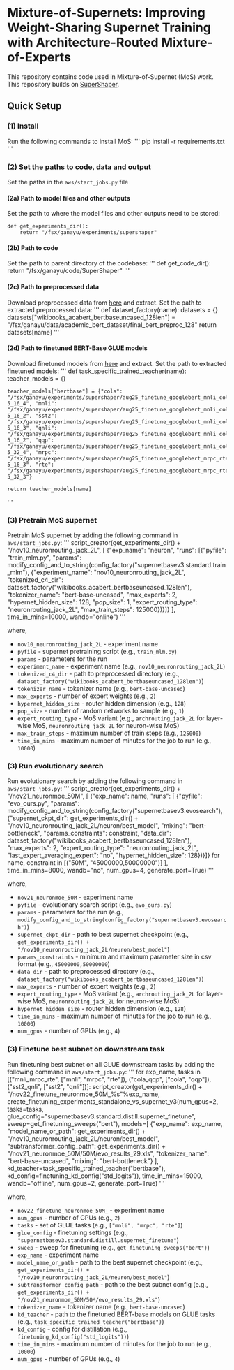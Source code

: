 # Mixture-of-Supernets: Improving Weight-Sharing Supernet Training with Architecture-Routed Mixture-of-Experts

This repository contains code used in Mixture-of-Supernet (MoS) work. This repository builds on [SuperShaper](https://github.com/iitm-sysdl/SuperShaper).

## Quick Setup

### (1) Install
Run the following commands to install MoS:
'''
pip install -r requirements.txt
'''

### (2) Set the paths to code, data and output
Set the paths in the `aws/start_jobs.py` file

#### (2a) Path to model files and other outputs
Set the path to where the model files and other outputs need to be stored:

    def get_experiments_dir():
        return "/fsx/ganayu/experiments/supershaper"
        

#### (2b) Path to code
Set the path to parent directory of the codebase:
'''
def get_code_dir():
    return "/fsx/ganayu/code/SuperShaper"
'''

#### (2c) Path to preprocessed data
Download preprocessed data from [here]() and extract. Set the path to extracted preprocessed data:
'''
def dataset_factory(name):
    datasets = {}
    datasets["wikibooks_acabert_bertbaseuncased_128len"] = "/fsx/ganayu/data/academic_bert_dataset/final_bert_preproc_128" 
    return datasets[name]
'''

#### (2d) Path to finetuned BERT-Base GLUE models 
Download finetuned models from [here]() and extract. Set the path to extracted finetuned models:
'''
def task_specific_trained_teacher(name):
    teacher_models = {}

    teacher_models["bertbase"] = {"cola": "/fsx/ganayu/experiments/supershaper/aug25_finetune_googlebert_mnli_cola_ckptneeded/32_bertbase_cola_2e-5_16_4", "mnli": "/fsx/ganayu/experiments/supershaper/aug25_finetune_googlebert_mnli_cola_ckptneeded/6_bertbase_mnli_3e-5_16_2", "sst2": "/fsx/ganayu/experiments/supershaper/aug25_finetune_googlebert_mnli_cola_ckptneeded/43_bertbase_sst2_3e-5_16_3", "qnli": "/fsx/ganayu/experiments/supershaper/aug25_finetune_googlebert_mnli_cola_ckptneeded/60_bertbase_qnli_3e-5_16_2", "qqp": "/fsx/ganayu/experiments/supershaper/aug25_finetune_googlebert_mnli_cola_ckptneeded/77_bertbase_qqp_5e-5_32_4", "mrpc": "/fsx/ganayu/experiments/supershaper/aug25_finetune_googlebert_mrpc_rte_stsb_ckptneeded/1_bertbase_mrpc_5e-5_16_3", "rte": "/fsx/ganayu/experiments/supershaper/aug25_finetune_googlebert_mrpc_rte_stsb_ckptneeded/22_bertbase_rte_5e-5_32_3"}

    return teacher_models[name]
'''

### (3) Pretrain MoS supernet
Pretrain MoS supernet by adding the following command in  `aws/start_jobs.py`:
'''
script_creator(get_experiments_dir() + "/nov10_neuronrouting_jack_2L", [ {"exp_name": "neuron", "runs": [{"pyfile": "train_mlm.py", "params": modify_config_and_to_string(config_factory("supernetbasev3.standard.train_mlm"), {"experiment_name": "nov10_neuronrouting_jack_2L", "tokenized_c4_dir": dataset_factory("wikibooks_acabert_bertbaseuncased_128len"), "tokenizer_name": "bert-base-uncased", "max_experts": 2, "hypernet_hidden_size": 128, "pop_size": 1, "expert_routing_type": "neuronrouting_jack_2L", "max_train_steps": 125000})}]}  ], time_in_mins=10000, wandb="online")
'''

where,
* `nov10_neuronrouting_jack_2L` - experiment name
* `pyfile` - supernet pretraining script (e.g., `train_mlm.py`)
* `params` - parameters for the run
* `experiment_name` - experiment name (e.g., `nov10_neuronrouting_jack_2L`)
* `tokenized_c4_dir` - path to preprocessed directory (e.g., `dataset_factory("wikibooks_acabert_bertbaseuncased_128len")`)
* `tokenizer_name` - tokenizer name (e.g., `bert-base-uncased`)
* `max_experts` - number of expert weights (e.g., `2`)
* `hypernet_hidden_size` - router hidden dimension (e.g., `128`)
* `pop_size` - number of random networks to sample (e.g., `1`)
* `expert_routing_type` - MoS variant (e.g., `archrouting_jack_2L` for layer-wise MoS, `neuronrouting_jack_2L` for neuron-wise MoS)
* `max_train_steps` - maximum number of train steps (e.g., `125000`)
* `time_in_mins` - maximum number of minutes for the job to run (e.g., `10000`)

### (3) Run evolutionary search
Run evolutionary search by adding the following command in  `aws/start_jobs.py`:
'''
script_creator(get_experiments_dir() + "/nov21_neuronmoe_50M", [ {"exp_name": name, "runs": [ {"pyfile": "evo_ours.py", "params": modify_config_and_to_string(config_factory("supernetbasev3.evosearch"), {"supernet_ckpt_dir": get_experiments_dir() + "/nov10_neuronrouting_jack_2L/neuron/best_model", "mixing": "bert-bottleneck", "params_constraints": constraint, "data_dir": dataset_factory("wikibooks_acabert_bertbaseuncased_128len"), "max_experts": 2, "expert_routing_type": "neuronrouting_jack_2L", "last_expert_averaging_expert": "no", "hypernet_hidden_size": 128})}]} for name, constraint in [("50M", "45000000,50000000")] ], time_in_mins=8000, wandb="no", num_gpus=4, generate_port=True)
'''

where,
* `nov21_neuronmoe_50M` - experiment name
* `pyfile` - evolutionary search script (e.g., `evo_ours.py`)
* `params` - parameters for the run (e.g., `modify_config_and_to_string(config_factory("supernetbasev3.evosearch")`)
* `supernet_ckpt_dir` - path to best supernet checkpoint (e.g., `get_experiments_dir() + "/nov10_neuronrouting_jack_2L/neuron/best_model"`)
* `params_constraints` - minimum and maximum parameter size in csv format (e.g., `45000000,50000000`)
* `data_dir` - path to preprocessed directory (e.g., `dataset_factory("wikibooks_acabert_bertbaseuncased_128len")`)
* `max_experts` - number of expert weights (e.g., `2`)
* `expert_routing_type` - MoS variant (e.g., `archrouting_jack_2L` for layer-wise MoS, `neuronrouting_jack_2L` for neuron-wise MoS)
* `hypernet_hidden_size` - router hidden dimension (e.g., `128`)
* `time_in_mins` - maximum number of minutes for the job to run (e.g., `10000`)
* `num_gpus` - number of GPUs (e.g., `4`)

### (3) Finetune best subnet on downstream task
Run finetuning best subnet on all GLUE downstream tasks by adding the following command in  `aws/start_jobs.py`:
'''
for exp_name, tasks in [("mnli_mrpc_rte", ["mnli", "mrpc", "rte"]), ("cola_qqp", ["cola", "qqp"]), ("sst2_qnli", ["sst2", "qnli"])]:
  script_creator(get_experiments_dir() + "/nov22_finetune_neuronmoe_50M_%s"%exp_name, create_finetuning_experiments_standalone_vs_supernet_v3(num_gpus=2, tasks=tasks, glue_config="supernetbasev3.standard.distill.supernet_finetune", sweep=get_finetuning_sweeps("bert"), models=[ {"exp_name": exp_name, "model_name_or_path": get_experiments_dir() + "/nov10_neuronrouting_jack_2L/neuron/best_model", "subtransformer_config_path": get_experiments_dir() + "/nov21_neuronmoe_50M/50M/evo_results_29.xls", "tokenizer_name": "bert-base-uncased", "mixing": "bert-bottleneck"} ], kd_teacher=task_specific_trained_teacher("bertbase"), kd_config=finetuning_kd_config("std_logits")), time_in_mins=15000, wandb="offline", num_gpus=2, generate_port=True)
'''

where,
* `nov22_finetune_neuronmoe_50M_` - experiment name
* `num_gpus` - number of GPUs (e.g., `2`)
* `tasks` - set of GLUE tasks (e.g., `["mnli", "mrpc", "rte"]`)
* `glue_config` - finetuning settings (e.g., `"supernetbasev3.standard.distill.supernet_finetune"`)
* `sweep` - sweep for finetuning (e.g., `get_finetuning_sweeps("bert")`)
* `exp_name` - experiment name
* `model_name_or_path` - path to the best supernet checkpoint (e.g., `get_experiments_dir() + "/nov10_neuronrouting_jack_2L/neuron/best_model"`)
* `subtransformer_config_path` - path to the best subnet config (e.g., `get_experiments_dir() + "/nov21_neuronmoe_50M/50M/evo_results_29.xls"`)
* `tokenizer_name` - tokenizer name (e.g., `bert-base-uncased`)
* `kd_teacher` - path to the finetuned BERT-base models on GLUE tasks (e.g., `task_specific_trained_teacher("bertbase")`)
* `kd_config` - config for distillation (e.g., `finetuning_kd_config("std_logits"))`)
* `time_in_mins` - maximum number of minutes for the job to run (e.g., `10000`)
* `num_gpus` - number of GPUs (e.g., `4`)


